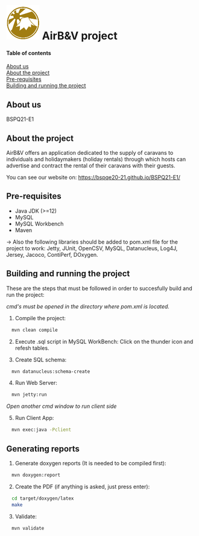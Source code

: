 # ![alt text](https://github.com/BSPQE20-21/BSPQ21-E1/blob/main/src/main/resources/images/AirBV.png "Logo") AirB&V project

#### **Table of contents**<br>
[About us](#about-us)<br>
[About the project](#about-the-project)<br>
[Pre-requisites](#pre-requisites)<br>
[Building and running the project](#building-and-running-the-project)

## About us
BSPQ21-E1
## About the project
AirB&V offers an application dedicated to the supply of caravans to individuals and holidaymakers (holiday rentals) through which hosts can advertise and contract the rental of their caravans with their guests.

You can see our website on: https://bspqe20-21.github.io/BSPQ21-E1/

## Pre-requisites
- Java JDK (>=12)
- MySQL
- MySQL Workbench
- Maven

-> Also the following libraries should be added to pom.xml file for the project to work: Jetty, JUnit, OpenCSV, MySQL, Datanucleus, Log4J, Jersey, Jacoco, ContiPerf, DOxygen.

## Building and running the project
These are the steps that must be followed in order to succesfully build and run the project:

*cmd's must be opened in the directory where pom.xml is located.*

1. Compile the project:
```bash
  mvn clean compile
```

2. Execute .sql script in MySQL WorkBench:
Click on the thunder icon and refesh tables.

3. Create SQL schema:
```bash
  mvn datanucleus:schema-create
```

4. Run Web Server:
```bash
  mvn jetty:run
```

*Open another cmd window to run client side*

5. Run Client App:
```bash
  mvn exec:java -Pclient
```

## Generating reports
1. Generate doxygen reports (It is needed to be compiled first):
```bash
  mvn doxygen:report
```
2. Create the PDF (if anything is asked, just press enter):
```bash
  cd target/doxygen/latex
  make
```
3. Validate:
```bash
  mvn validate
```
